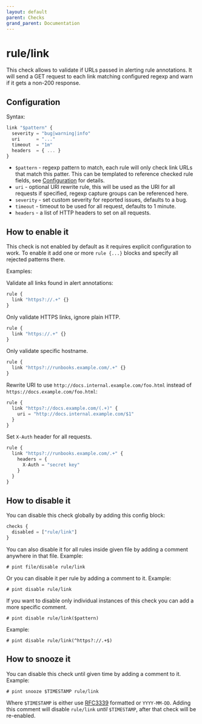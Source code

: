 ```yaml
---
layout: default
parent: Checks
grand_parent: Documentation
---
```


# rule/link

This check allows to validate if URLs passed in alerting rule
annotations. It will send a GET request to each link matching
configured regexp and warn if it gets a non-200 response.

## Configuration

Syntax:

```js
link "$pattern" {
  severity = "bug|warning|info"
  uri      = "..."
  timeout  = "1m"
  headers  = { ... }
}
```

- `$pattern` - regexp pattern to match, each rule will only check link
  URLs that match this patter. This can be templated to reference checked
  rule fields, see [Configuration](../../configuration.md) for details.
- `uri` - optional URI rewrite rule, this will be used as the URI for all
  requests if specified, regexp capture groups can be referenced here.
- `severity` - set custom severity for reported issues, defaults to a bug.
- `timeout` - timeout to be used for all request, defaults to 1 minute.
- `headers` - a list of HTTP headers to set on all requests.

## How to enable it

This check is not enabled by default as it requires explicit configuration
to work.
To enable it add one or more `rule {...}` blocks and specify all rejected patterns
there.

Examples:

Validate all links found in alert annotations:

```js
rule {
  link "https?://.+" {}
}
```

Only validate HTTPS links, ignore plain HTTP.

```js
rule {
  link "https://.+" {}
}
```

Only validate specific hostname.

```js
rule {
  link "https?://runbooks.example.com/.+" {}
}
```

Rewrite URI to use `http://docs.internal.example.com/foo.html` instead of
`https://docs.example.com/foo.html`:

```js
rule {
  link "https?://docs.example.com/(.+)" {
    uri = "http://docs.internal.example.com/$1"
  }
}
```

Set `X-Auth` header for all requests.

```js
rule {
  link "https?://runbooks.example.com/.+" {
    headers = {
      X-Auth = "secret key"
    }
  }
}
```

## How to disable it

You can disable this check globally by adding this config block:

```js
checks {
  disabled = ["rule/link"]
}
```

You can also disable it for all rules inside given file by adding
a comment anywhere in that file. Example:

`# pint file/disable rule/link`

Or you can disable it per rule by adding a comment to it. Example:

`# pint disable rule/link`

If you want to disable only individual instances of this check
you can add a more specific comment.

`# pint disable rule/link($pattern)`

Example:

`# pint disable rule/link(^https?://.+$)`

## How to snooze it

You can disable this check until given time by adding a comment to it. Example:

`# pint snooze $TIMESTAMP rule/link`

Where `$TIMESTAMP` is either use [RFC3339](https://www.rfc-editor.org/rfc/rfc3339)
formatted  or `YYYY-MM-DD`.
Adding this comment will disable `rule/link` *until* `$TIMESTAMP`, after that
check will be re-enabled.
